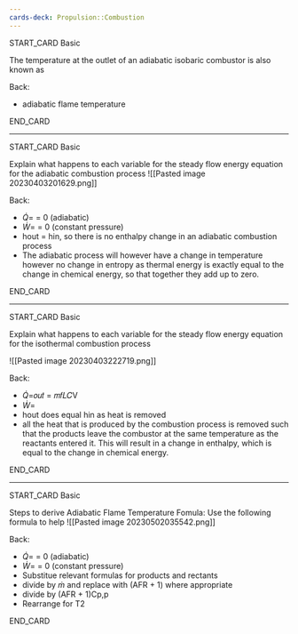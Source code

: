 ```yaml
---
cards-deck: Propulsion::Combustion
---
```



START_CARD
Basic

The temperature at the outlet of an adiabatic isobaric combustor is also known as 

Back: 
- adiabatic flame temperature

END_CARD


--------

START_CARD
Basic

Explain what happens to each variable for the steady flow energy equation for the adiabatic combustion process
![[Pasted image 20230403201629.png]]

Back: 
-  $\dot{Q}=$ = 0 (adiabatic)
-  $\dot{W}=$ = 0 (constant pressure)
- hout = hin, so there is no enthalpy change in an adiabatic combustion process
- The adiabatic process will however have a change in temperature however no change in entropy as thermal energy is exactly equal to the change in chemical energy, so that together they add up to zero.

END_CARD


--------

START_CARD
Basic

Explain what happens to each variable for the steady flow energy equation for the isothermal combustion process

![[Pasted image 20230403222719.png]]

Back: 
- $\dot{Q}=$𝑜𝑢𝑡 = 𝑚𝑓𝐿𝐶V
-  $\dot{W}=$ 
-  hout does equal hin as heat is removed
- all the heat that is produced by the combustion process is removed such that the products leave the combustor at the same temperature as the reactants entered it. This will result in a change in enthalpy, which is equal to the change in chemical energy.


END_CARD


--------

START_CARD
Basic

Steps to derive Adiabatic Flame Temperature Fomula:
Use the following formula to help
![[Pasted image 20230502035542.png]]

Back: 
-   $\dot{Q}=$ = 0 (adiabatic)
-  $\dot{W}=$ = 0 (constant pressure)
-  Substitue relevant formulas for  products and rectants
-  divide by  $\dot{m}$ and replace with (AFR + 1)  where appropriate
- divide by (AFR + 1)Cp,p
- Rearrange for T2

END_CARD



















